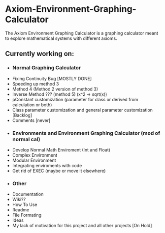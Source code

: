 # Axiom-Environment-Graphing-Calculator
The Axiom Environment Graphing Calculator is a graphing calculator meant to explore mathematical systems with different axioms.


## Currently working on: 

- ### Normal Graphing Calculator
- Fixing Continuity Bug [MOSTLY DONE]
- Speeding up method 3
- Method 4 (Method 2 version of method 3)
- Inverse Method ??? (method 5) (x^2 -> sqrt(x))
- pConstant customization (parameter for class or derived from calculation or both)
- Class parameter customization and general parameter customization [Backlog]
- Comments [never]
- ### Environments and Environment Graphing Calculator (mod of normal cal)
- Develop Normal Math Enviroment (Int and Float)
- Complex Environment
- Modular Environment
- Integrating enviroments with code
- Get rid of EXEC (maybe or move it elsewhere)
- ### Other
- Documentation
- Wiki??
- How To Use
- Readme
- File Formating
- Ideas
- My lack of motivation for this project and all other projects [On Hold]
